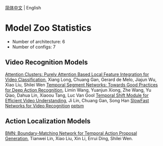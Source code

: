 [简体中文](../../zh-CN/model_zoo/README.md) | English

# Model Zoo Statistics

- Number of architecture: 6
- Number of configs: 7

## Video Recognition Models

[Attention Clusters: Purely Attention Based Local Feature Integration for Video Classification](https://arxiv.org/abs/1711.09550), Xiang Long, Chuang Gan, Gerard de Melo, Jiajun Wu, Xiao Liu, Shilei Wen
[Temporal Segment Networks: Towards Good Practices for Deep Action Recognition](https://arxiv.org/abs/1608.00859), Limin Wang, Yuanjun Xiong, Zhe Wang, Yu Qiao, Dahua Lin, Xiaoou Tang, Luc Van Gool
[Temporal Shift Module for Efficient Video Understanding](https://arxiv.org/abs/1811.08383v1), Ji Lin, Chuang Gan, Song Han
[SlowFast Networks for Video Recognition](https://arxiv.org/abs/1812.03982)
[pptsm](recognition/pp-tsm.md)

## Action Localization Models
[BMN: Boundary-Matching Network for Temporal Action Proposal Generation](https://arxiv.org/abs/1907.09702), Tianwei Lin, Xiao Liu, Xin Li, Errui Ding, Shilei Wen.
